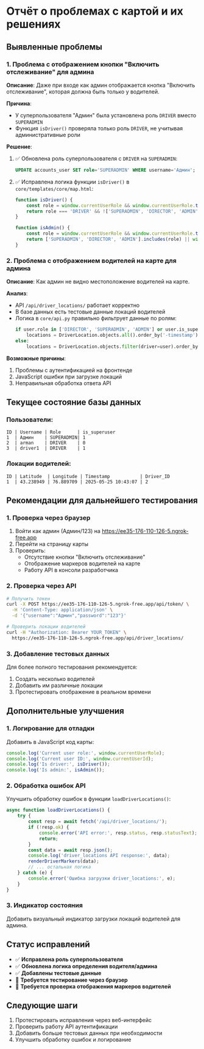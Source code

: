 # Отчёт о проблемах с картой и их решениях

## Выявленные проблемы

### 1. Проблема с отображением кнопки "Включить отслеживание" для админа

**Описание**: Даже при входе как админ отображается кнопка "Включить отслеживание", которая должна быть только у водителей.

**Причина**: 
- У суперпользователя "Админ" была установлена роль `DRIVER` вместо `SUPERADMIN`
- Функция `isDriver()` проверяла только роль `DRIVER`, не учитывая административные роли

**Решение**:
1. ✅ Обновлена роль суперпользователя с `DRIVER` на `SUPERADMIN`:
   ```sql
   UPDATE accounts_user SET role='SUPERADMIN' WHERE username='Админ';
   ```

2. ✅ Исправлена логика функции `isDriver()` в `core/templates/core/map.html`:
   ```javascript
   function isDriver() {
       const role = window.currentUserRole && window.currentUserRole.toUpperCase();
       return role === 'DRIVER' && !['SUPERADMIN', 'DIRECTOR', 'ADMIN'].includes(role);
   }
   
   function isAdmin() {
       const role = window.currentUserRole && window.currentUserRole.toUpperCase();
       return ['SUPERADMIN', 'DIRECTOR', 'ADMIN'].includes(role) || window.currentUserId === 1;
   }
   ```

### 2. Проблема с отображением водителей на карте для админа

**Описание**: Как админ не видно местоположение водителей на карте.

**Анализ**:
- API `/api/driver_locations/` работает корректно
- В базе данных есть тестовые данные локаций водителей
- Логика в `core/api.py` правильно фильтрует данные по ролям:
  ```python
  if user.role in ['DIRECTOR', 'SUPERADMIN', 'ADMIN'] or user.is_superuser:
      locations = DriverLocation.objects.all().order_by('-timestamp')
  else:
      locations = DriverLocation.objects.filter(driver=user).order_by('-timestamp')
  ```

**Возможные причины**:
1. Проблемы с аутентификацией на фронтенде
2. JavaScript ошибки при загрузке локаций
3. Неправильная обработка ответа API

## Текущее состояние базы данных

### Пользователи:
```
ID | Username | Role      | is_superuser
1  | Админ    | SUPERADMIN| 1
2  | arman    | DRIVER    | 0  
3  | driver1  | DRIVER    | 1
```

### Локации водителей:
```
ID | Latitude  | Longitude | Timestamp           | Driver_ID
1  | 43.238949 | 76.889709 | 2025-05-25 10:43:07 | 2
```

## Рекомендации для дальнейшего тестирования

### 1. Проверка через браузер
1. Войти как админ (Админ/123) на https://ee35-176-110-126-5.ngrok-free.app
2. Перейти на страницу карты
3. Проверить:
   - Отсутствие кнопки "Включить отслеживание"
   - Отображение маркеров водителей на карте
   - Работу API в консоли разработчика

### 2. Проверка через API
```bash
# Получить токен
curl -X POST https://ee35-176-110-126-5.ngrok-free.app/api/token/ \
  -H 'Content-Type: application/json' \
  -d '{"username":"Админ","password":"123"}'

# Проверить локации водителей
curl -H "Authorization: Bearer YOUR_TOKEN" \
  https://ee35-176-110-126-5.ngrok-free.app/api/driver_locations/
```

### 3. Добавление тестовых данных
Для более полного тестирования рекомендуется:
1. Создать несколько водителей
2. Добавить им различные локации
3. Протестировать отображение в реальном времени

## Дополнительные улучшения

### 1. Логирование для отладки
Добавить в JavaScript код карты:
```javascript
console.log('Current user role:', window.currentUserRole);
console.log('Current user ID:', window.currentUserId);
console.log('Is driver:', isDriver());
console.log('Is admin:', isAdmin());
```

### 2. Обработка ошибок API
Улучшить обработку ошибок в функции `loadDriverLocations()`:
```javascript
async function loadDriverLocations() {
    try {
        const resp = await fetch('/api/driver_locations/');
        if (!resp.ok) {
            console.error('API error:', resp.status, resp.statusText);
            return;
        }
        const data = await resp.json();
        console.log('driver_locations API response:', data);
        renderDriverMarkers(data);
        // ... остальная логика
    } catch (e) { 
        console.error('Ошибка загрузки driver_locations:', e); 
    }
}
```

### 3. Индикатор состояния
Добавить визуальный индикатор загрузки локаций водителей для админа.

## Статус исправлений

- ✅ **Исправлена роль суперпользователя**
- ✅ **Обновлена логика определения водителя/админа**
- ✅ **Добавлены тестовые данные**
- 🔄 **Требуется тестирование через браузер**
- 🔄 **Требуется проверка отображения маркеров водителей**

## Следующие шаги

1. Протестировать исправления через веб-интерфейс
2. Проверить работу API аутентификации
3. Добавить больше тестовых данных при необходимости
4. Улучшить обработку ошибок и логирование 